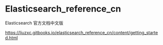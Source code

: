 # Elasticsearch_reference_cn
Elasticsearch 官方文档中文版

https://liuzxc.gitbooks.io/elasticsearch_reference_cn/content/getting_started.html
